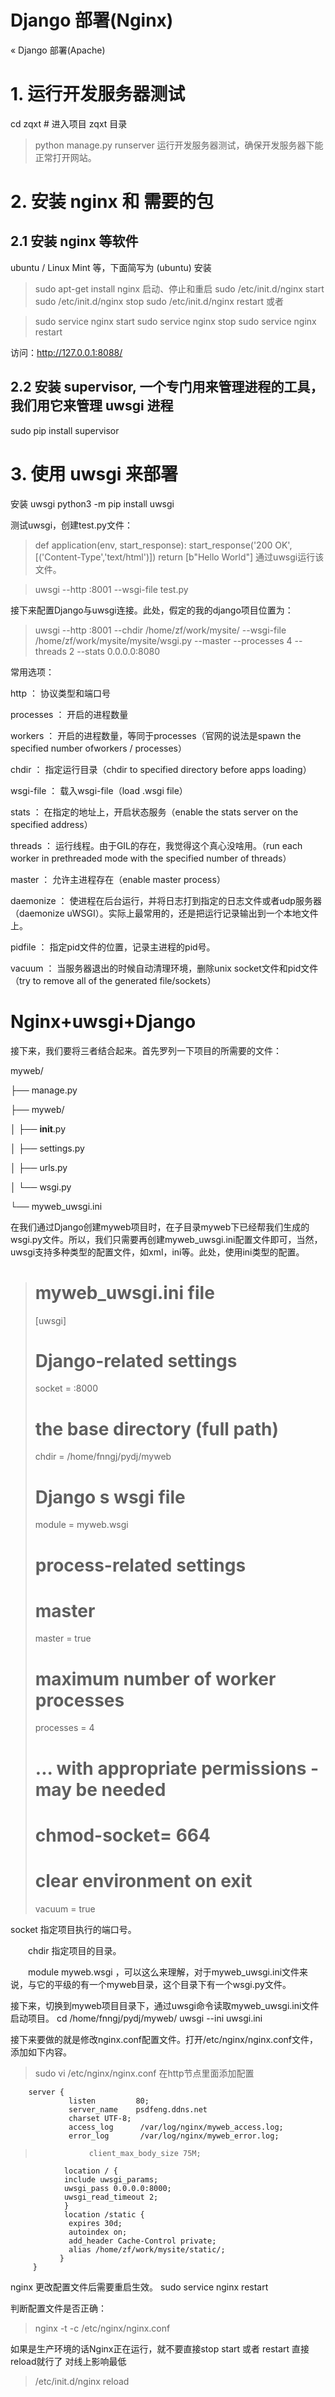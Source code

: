 # Django 部署(Nginx) #
« Django 部署(Apache)

# 1. 运行开发服务器测试 #

 cd zqxt # 进入项目 zqxt 目录
> python manage.py runserver
 运行开发服务器测试，确保开发服务器下能正常打开网站。

# 2. 安装 nginx 和 需要的包 #
## 2.1 安装 nginx 等软件 ##

 ubuntu / Linux Mint 等，下面简写为 (ubuntu)
安装
> sudo apt-get install nginx
启动、停止和重启
> sudo /etc/init.d/nginx start
> sudo /etc/init.d/nginx stop
> sudo /etc/init.d/nginx restart
或者

> sudo service nginx start
> sudo service nginx stop
> sudo service nginx restart

访问：http://127.0.0.1:8088/


## 2.2 安装 supervisor, 一个专门用来管理进程的工具，我们用它来管理 uwsgi 进程 ##

sudo pip install supervisor

# 3. 使用 uwsgi 来部署 #
 安装 uwsgi
python3 -m pip install uwsgi

测试uwsgi，创建test.py文件：
>def application(env, start_response):
    start_response('200 OK', [('Content-Type','text/html')])
    return [b"Hello World"]
通过uwsgi运行该文件。

>uwsgi --http :8001 --wsgi-file test.py

接下来配置Django与uwsgi连接。此处，假定的我的django项目位置为：

> uwsgi --http :8001 --chdir /home/zf/work/mysite/ --wsgi-file /home/zf/work/mysite/mysite/wsgi.py --master --processes 4 --threads 2 --stats 0.0.0.0:8080

常用选项：

http ： 协议类型和端口号

processes ： 开启的进程数量

workers ： 开启的进程数量，等同于processes（官网的说法是spawn the specified number ofworkers / processes）

chdir ： 指定运行目录（chdir to specified directory before apps loading）

wsgi-file ： 载入wsgi-file（load .wsgi file）

stats ： 在指定的地址上，开启状态服务（enable the stats server on the specified address）

threads ： 运行线程。由于GIL的存在，我觉得这个真心没啥用。（run each worker in prethreaded mode with the specified number of threads）

master ： 允许主进程存在（enable master process）

daemonize ： 使进程在后台运行，并将日志打到指定的日志文件或者udp服务器（daemonize uWSGI）。实际上最常用的，还是把运行记录输出到一个本地文件上。

pidfile ： 指定pid文件的位置，记录主进程的pid号。

vacuum ： 当服务器退出的时候自动清理环境，删除unix socket文件和pid文件（try to remove all of the generated file/sockets）

# Nginx+uwsgi+Django  #



接下来，我们要将三者结合起来。首先罗列一下项目的所需要的文件：

myweb/

├── manage.py

├── myweb/

│   ├── __init__.py

│   ├── settings.py

│   ├── urls.py

│   └── wsgi.py

└── myweb_uwsgi.ini

在我们通过Django创建myweb项目时，在子目录myweb下已经帮我们生成的 wsgi.py文件。所以，我们只需要再创建myweb_uwsgi.ini配置文件即可，当然，uwsgi支持多种类型的配置文件，如xml，ini等。此处，使用ini类型的配置。

> # myweb_uwsgi.ini file
> [uwsgi]
> 
> # Django-related settings
> 
> socket = :8000
> 
> # the base directory (full path)
> chdir   = /home/fnngj/pydj/myweb
> 
> # Django s wsgi file
> module  = myweb.wsgi
> 
> # process-related settings
> # master
> master  = true
> 
> # maximum number of worker processes
> processes   = 4
> 
> # ... with appropriate permissions - may be needed
> # chmod-socket= 664
> # clear environment on exit
> vacuum  = true

socket  指定项目执行的端口号。

　　chdir   指定项目的目录。

　　module  myweb.wsgi ，可以这么来理解，对于myweb_uwsgi.ini文件来说，与它的平级的有一个myweb目录，这个目录下有一个wsgi.py文件。

接下来，切换到myweb项目目录下，通过uwsgi命令读取myweb_uwsgi.ini文件启动项目。
cd /home/fnngj/pydj/myweb/
uwsgi --ini uwsgi.ini

接下来要做的就是修改nginx.conf配置文件。打开/etc/nginx/nginx.conf文件，添加如下内容。 
> sudo vi /etc/nginx/nginx.conf
在http节点里面添加配置
>
        server {
                 listen         80;
                 server_name    psdfeng.ddns.net
                 charset UTF-8;
                 access_log      /var/log/nginx/myweb_access.log;
                 error_log       /var/log/nginx/myweb_error.log;
>
>                 client_max_body_size 75M;
>
                location / {
                include uwsgi_params;
                uwsgi_pass 0.0.0.0:8000;
                uwsgi_read_timeout 2;
                }
                location /static {
                 expires 30d;
                 autoindex on;
                 add_header Cache-Control private;
                 alias /home/zf/work/mysite/static/;
               }
         }

nginx 更改配置文件后需要重启生效。
sudo service nginx restart

判断配置文件是否正确：　　
>nginx -t -c /etc/nginx/nginx.conf

如果是生产环境的话Nginx正在运行，就不要直接stop start 或者 restart  直接reload就行了
 对线上影响最低
 >/etc/init.d/nginx reload 
